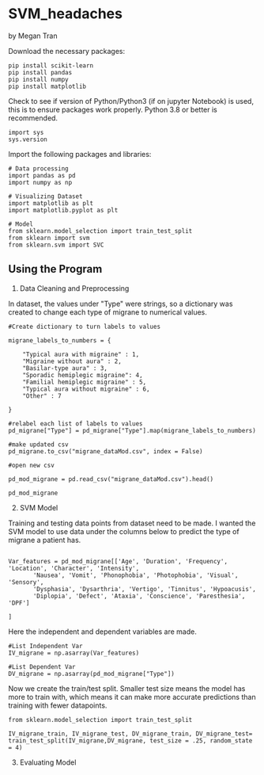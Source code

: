 # SVM_headaches
by Megan Tran

Download the necessary packages:
```
pip install scikit-learn
pip install pandas
pip install numpy
pip install matplotlib
```
Check to see if version of Python/Python3 (if on jupyter Notebook) is used, this is to ensure packages work properly. Python 3.8 or better is recommended.

```
import sys
sys.version
```

Import the following packages and libraries:

```
# Data processing
import pandas as pd
import numpy as np

# Visualizing Dataset
import matplotlib as plt
import matplotlib.pyplot as plt

# Model
from sklearn.model_selection import train_test_split
from sklearn import svm
from sklearn.svm import SVC
```
## Using the Program
1) Data Cleaning and Preprocessing

In dataset, the values under "Type" were strings, so a dictionary was created to change each type of migrane to numerical values.

```
#Create dictionary to turn labels to values

migrane_labels_to_numbers = {
    
    "Typical aura with migraine" : 1,
    "Migraine without aura" : 2,
    "Basilar-type aura" : 3,
    "Sporadic hemiplegic migraine": 4,
    "Familial hemiplegic migraine" : 5,
    "Typical aura without migraine" : 6,
    "Other" : 7
    
}

#relabel each list of labels to values
pd_migrane["Type"] = pd_migrane["Type"].map(migrane_labels_to_numbers)

#make updated csv
pd_migrane.to_csv("migrane_dataMod.csv", index = False)

#open new csv

pd_mod_migrane = pd.read_csv("migrane_dataMod.csv").head()

pd_mod_migrane

```

2) SVM Model

Training and testing data points from dataset need to be made. I wanted the SVM model to use data under the columns below to predict the type of migrane a patient has.
```

Var_features = pd_mod_migrane[['Age', 'Duration', 'Frequency', 'Location', 'Character', 'Intensity',
       'Nausea', 'Vomit', 'Phonophobia', 'Photophobia', 'Visual', 'Sensory',
       'Dysphasia', 'Dysarthria', 'Vertigo', 'Tinnitus', 'Hypoacusis',
       'Diplopia', 'Defect', 'Ataxia', 'Conscience', 'Paresthesia', 'DPF']
    
]

```

Here the independent and dependent variables are made.
```
#List Independent Var
IV_migrane = np.asarray(Var_features)

#List Dependent Var
DV_migrane = np.asarray(pd_mod_migrane["Type"])
```
Now we create the train/test split. Smaller test size means the model has more to train with, which means it can make more accurate predictions than training with fewer datapoints.
```
from sklearn.model_selection import train_test_split

IV_migrane_train, IV_migrane_test, DV_migrane_train, DV_migrane_test=  train_test_split(IV_migrane,DV_migrane, test_size = .25, random_state = 4)
```
3) Evaluating Model
